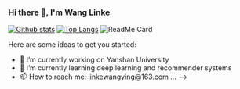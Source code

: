 ### Hi there 👋, I'm Wang Linke

[![Github stats](https://github-readme-stats.vercel.app/api?username=YourUsername&show_icons=true&include_all_commits=true)](https://github.com/wanglinke521/github-readme-stats)
[![Top Langs](https://github-readme-stats.vercel.app/api/top-langs/?username=wanglinke521&layout=compact)](https://github.com/wanglinke521/github-readme-stats)
![ReadMe Card](https://github-readme-stats.vercel.app/api/pin/?username=wanglinke521&repo=wanglinke521)


Here are some ideas to get you started:

- 🔭 I’m currently working on Yanshan University
- 🌱 I’m currently learning deep learning and recommender systems
- 📫 How to reach me: linkewangying@163.com
 ...
-->

